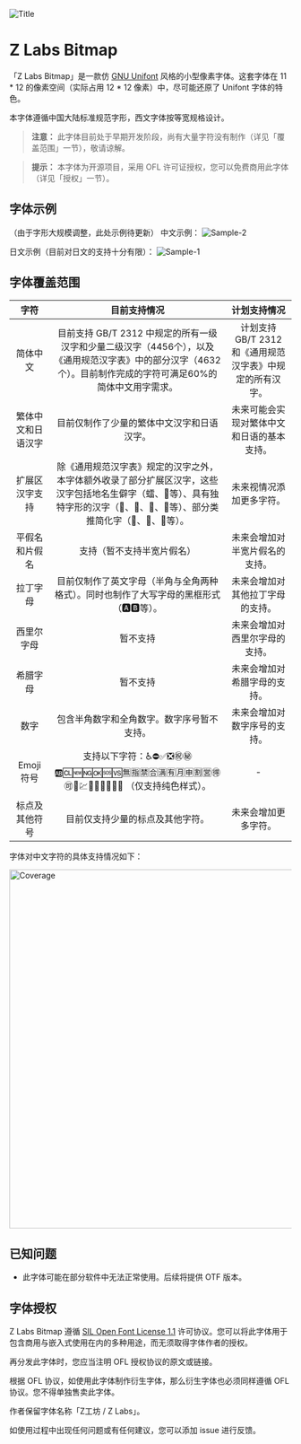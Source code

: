 ![Title](https://github.com/user-attachments/assets/73d855e7-76af-42ce-bd8e-da862a5aae51)
# Z Labs Bitmap
「Z Labs Bitmap」是一款仿 [GNU Unifont](https://www.unifoundry.com/unifont/index.html) 风格的小型像素字体。这套字体在 11 * 12 的像素空间（实际占用 12 * 12 像素）中，尽可能还原了 Unifont 字体的特色。

本字体遵循中国大陆标准规范字形，西文字体按等宽规格设计。

> **注意：** 此字体目前处于早期开发阶段，尚有大量字符没有制作（详见「覆盖范围」一节），敬请谅解。

> **提示：** 本字体为开源项目，采用 OFL 许可证授权，您可以免费商用此字体（详见「授权」一节）。

## 字体示例
（由于字形大规模调整，此处示例待更新）
中文示例：
![Sample-2](https://github.com/user-attachments/assets/a6a15eea-adb1-49a5-b8bc-24d10546c1de)

日文示例（目前对日文的支持十分有限）：
![Sample-1](https://github.com/user-attachments/assets/2ff7acd3-24b3-4860-ab90-323494221366)



## 字体覆盖范围
| 字符  | 目前支持情况  | 计划支持情况  |
| :------------: | :------------: | :------------: |
|  简体中文 | 目前支持 GB/T 2312 中规定的所有一级汉字和少量二级汉字（4456个），以及《通用规范汉字表》中的部分汉字（4632个）。目前制作完成的字符可满足60%的简体中文用字需求。| 计划支持 GB/T 2312 和《通用规范汉字表》中规定的所有汉字。  |
| 繁体中文和日语汉字  |  目前仅制作了少量的繁体中文汉字和日语汉字。 |  未来可能会实现对繁体中文和日语的基本支持。 |
| 扩展区汉字支持 | 除《通用规范汉字表》规定的汉字之外，本字体额外收录了部分扩展区汉字，这些汉字包括地名生僻字（𧒽、𮀎等）、具有独特字形的汉字（𡆢、𦒹、𫯮、𠛸等）、部分类推简化字（𫛸、𮖱、𮹝等）。 | 未来视情况添加更多字符。 |
| 平假名和片假名  |  支持（暂不支持半宽片假名） | 未来会增加对半宽片假名的支持。  |
| 拉丁字母  |  目前仅制作了英文字母（半角与全角两种格式）。同时也制作了大写字母的黑框形式（🅰🅱等）。 | 未来会增加对其他拉丁字母的支持。  |
| 西里尔字母  |  暂不支持 | 未来会增加对西里尔字母的支持。  |
| 希腊字母  | 暂不支持  |  未来会增加对希腊字母的支持。 |
|  数字 | 包含半角数字和全角数字。数字序号暂不支持。  |  未来会增加对数字序号的支持。 |
| Emoji 符号  | 支持以下字符：♿⛔✅❎㊗️㊙️🆎🆑🆕🆖🆗🆘🆚🈚️🈯️🈲️🈴️🈵️🈶️🈷️️🈸️🈹️🈺️🉐️🉑️🏧💹🔟🔠🔡🔢🚫🚾 （仅支持纯色样式）。 | -  |
| 标点及其他符号 | 目前仅支持少量的标点及其他字符。 | 未来会增加更多字符。 |

字体对中文字符的具体支持情况如下：

<img width="640" alt="Coverage" src="https://github.com/user-attachments/assets/7d6e059a-b0ee-4d92-bbdf-2fe16a4fe9e4" />


## 已知问题
 - 此字体可能在部分软件中无法正常使用。后续将提供 OTF 版本。

## 字体授权
Z Labs Bitmap 遵循 [SIL Open Font License 1.1](https://openfontlicense.org/open-font-license-official-text/) 许可协议。您可以将此字体用于包含商用与嵌入式使用在内的多种用途，而无须取得字体作者的授权。

再分发此字体时，您应当注明 OFL 授权协议的原文或链接。

根据 OFL 协议，如使用此字体制作衍生字体，那么衍生字体也必须同样遵循 OFL 协议。您不得单独售卖此字体。

作者保留字体名称「Z工坊 / Z Labs」。

如使用过程中出现任何问题或有任何建议，您可以添加 issue 进行反馈。
